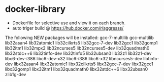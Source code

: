 # docker-library

- Dockerfile for selective use and view it on each branch.
- auto triger build @ https://hub.docker.com/r/aggresss/

The following NEW packages will be installed:
  gcc-7-multilib gcc-multilib lib32asan4 lib32atomic1 lib32cilkrts5
  lib32gcc-7-dev lib32gcc1 lib32gomp1 lib32itm1 lib32mpx2 lib32ncurses5
  lib32ncurses5-dev lib32quadmath0 lib32stdc++6 lib32tinfo-dev lib32tinfo5
  lib32ubsan0 lib32z1 lib32z1-dev libc6-dev-i386 libc6-dev-x32 libc6-i386
  libc6-x32 libncurses5-dev libtinfo-dev libx32asan4 libx32atomic1
  libx32cilkrts5 libx32gcc-7-dev libx32gcc1 libx32gomp1 libx32itm1
  libx32quadmath0 libx32stdc++6 libx32ubsan0 zlib1g-dev

